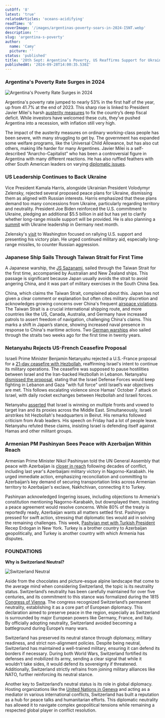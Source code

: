 ```yaml
---
cutOff: '8'
latest: 'true'
relatedArticles: 'oceans-acidifying'
readTime: '6'
coverImage: '/images/argentinas-poverty-soars-in-2024-I5NT.webp'
description: ''
slug: 'argentina-s-poverty'
author:
  name: 'Camy'
  picture: ''
status: 'published'
title: '28th Sept: Argentina’s Poverty, US Reaffirms Support for Ukraine, Japan’s Naval Shift'
publishedAt: '2024-09-28T14:00:35.538Z'
---
```


### Argentina's Poverty Rate Surges in 2024

![Argentina's Poverty Rate Surges in 2024](/images/argentinas-poverty-soars-in-2024-Y3MT.webp)

Argentina's poverty rate jumped to nearly 53% in the first half of the year, up from 41.7% at the end of 2023. This sharp rise is linked to President Javier Milei's harsh [austerity measures](https://www.theguardian.com/world/article/2024/jun/13/argentina-violence-protests-president-milei-buenos-aires-austerity-economy-measures) to fix the country’s deep fiscal deficit. While investors have welcomed these cuts, they’ve pushed Argentina into a recession, with inflation still very high.

The impact of the austerity measures on ordinary working-class people has been severe, with many struggling to get by. The government has expanded some welfare programs, like the Universal Child Allowance, but has also cut others, making life harder for many Argentines. Javier Milei is a self-described “Anarcho-Capitalist” who has been a controversial figure in Argentina with many different reactions. He has also ruffled feathers with other South American leaders on varying [diplomatic issues](https://www.theguardian.com/world/article/2024/jul/02/javier-milei-argentina-brazil-bolivia).

### US Leadership Continues to Back Ukraine

Vice President Kamala Harris, alongside Ukrainian President Volodymyr Zelensky, rejected several proposed peace plans for Ukraine, dismissing them as aligned with Russian interests. Harris emphasized that these plans demand too many concessions from Ukraine, particularly regarding territory and neutrality. President Joe Biden reinforced the U.S. commitment to Ukraine, pledging an additional $5.5 billion in aid but has yet to clarify whether long-range missile support will be provided. He is also planning a [summit](https://www.dw.com/en/ukraine-biden-calls-germany-meeting-of-kyiv-allies/a-70331606) with Ukraine leadership in Germany next month.

Zelensky's [visit](https://www.bbc.com/news/articles/c5y30244467o) to Washington focused on rallying U.S. support and presenting his victory plan. He urged continued military aid, especially long-range missiles, to counter Russian aggression.

### Japanese Ship Sails Through Taiwan Strait for First Time

A Japanese warship, the [JS Sazanami](https://www.bbc.com/news/articles/cm28yd04xxno), sailed through the Taiwan Strait for the first time, accompanied by Australian and New Zealand ships. This passage is significant because Japan usually avoids the strait to avoid angering China, and it was part of military exercises in the South China Sea.

China, which claims the Taiwan Strait, complained about this. Japan has not given a clear comment or explanation but often cites military discretion and acknowledges growing concerns over China's frequent [airspace violations](https://www.bbc.com/news/articles/cr40dpz1rkwo). The Taiwan Strait is a crucial international shipping route, and more countries like the US, Canada, Australia, and Germany have increased patrols to assert freedom of navigation, challenging China's claims. This marks a shift in Japan’s stance, showing increased naval presence in response to China's maritime actions. Two [German warships](https://apnews.com/article/germany-china-taiwan-strait-warship-0bc53be4d6dc363c5ef21eedfc721206) also sailed through the straits two weeks ago for the first time in twenty years.

### Netanyahu Rejects US-French Ceasefire Proposal

Israeli Prime Minister Benjamin Netanyahu rejected a U.S.-France proposal for a [21-day ceasefire with Hezbollah](https://www.presidentialsummary.com/archives/oceans-acidifying), reaffirming Israel's intent to continue its military operations. The ceasefire was supposed to pause hostilities between Israel and the Iran-backed Hezbollah in Lebanon. Netanyahu [dismissed the proposal](https://x.com/netanyahu/status/1839227205022257224), stating that the Israel Defense Forces would keep fighting in Lebanon and Gaza "with full force" until Israel’s war objectives are met. This follows escalating violence since Hamas' October 7 attack on Israel, with daily rocket exchanges between Hezbollah and Israeli forces.

Netanyahu [asserted](https://www.npr.org/2024/09/27/nx-s1-5131429/israel-netanyahu-un-speech-lebanon-gaza-iran) that Israel is winning on multiple fronts and vowed to target Iran and its proxies across the Middle East. Simultaneously, Israeli airstrikes hit Hezbollah's headquarters in Beirut. His remarks followed criticism from Arab leaders. His speech on Friday had a lot of people leave. Netanyahu refuted these claims, insisting Israel is defending itself against Hamas and other militant groups.

### Armenian PM Pashinyan Sees Peace with Azerbaijan Within Reach

Armenian Prime Minister Nikol Pashinyan told the UN General Assembly that peace with Azerbaijan is [closer in reach](https://www.france24.com/en/asia-pacific/20240927-peace-with-azerbaijan-within-reach-says-armenian-pm) following decades of conflict, including last year's Azerbaijani military victory in Nagorno-Karabakh. He urged immediate action, emphasizing reconciliation and committing to Azerbaijan’s key demand of securing transportation links across Armenian territory to Azerbaijan's exclave, Nakhchivan, connecting it to Turkey.

Pashinyan acknowledged lingering issues, including objections to Armenia's constitution mentioning Nagorno-Karabakh, but downplayed them, insisting a peace agreement would resolve concerns. While 80% of the treaty is reportedly ready, Azerbaijan wants all matters settled first. Pashinyan pressed for swift action, stressing that diplomatic ties would aid in solving the remaining challenges. This week, [Pashyian met with Turkish President](https://armenpress.am/en/article/1200664) Recep Erdogan in New York. Turkey is a brother country to Azerbaijan geopolitically, and Turkey is another country with which Armenia has disputes.

### FOUNDATIONS

**Why is Switzerland Neutral?**

![Switzerland Neutral](/images/how-did-switzerland-manage-their-neutrality-in-europe--k2Nj.webp)

Aside from the chocolates and picture-esque alpine landscape that come to the average mind when considering Switzerland, the topic is its neutrality status. Switzerland’s neutrality has been carefully maintained for over five centuries, and its commitment to this stance was formalized during the 1815 [Congress of Vienna](https://www.britannica.com/event/Congress-of-Vienna). The congress recognized Switzerland’s permanent neutrality, establishing it as a core part of European diplomacy. This declaration aimed to preserve peace in the region, especially as Switzerland is surrounded by major European powers like Germany, France, and Italy. By officially adopting neutrality, Switzerland avoided becoming a battleground during Europe’s many wars​.

Switzerland has preserved its neutral stance through diplomacy, military readiness, and strict non-alignment policies. Despite being neutral, Switzerland has maintained a well-trained military, ensuring it can defend its borders if necessary. During both World Wars, Switzerland fortified its defenses and mobilized its army, sending a clear signal that while it wouldn’t take sides, it would defend its sovereignty if threatened. Additionally, Switzerland strictly refrains from joining military alliances like NATO, further reinforcing its neutral stance​.

Another key to Switzerland’s neutral status is its role in global diplomacy. Hosting organizations like the [United Nations in Geneva](https://www.ungeneva.org/en/about/who-we-are) and acting as a mediator in various international conflicts, Switzerland has built a reputation as a hub for peace talks and humanitarian efforts. This diplomatic neutrality has allowed it to navigate complex geopolitical tensions while remaining a respected global player in conflict resolution.